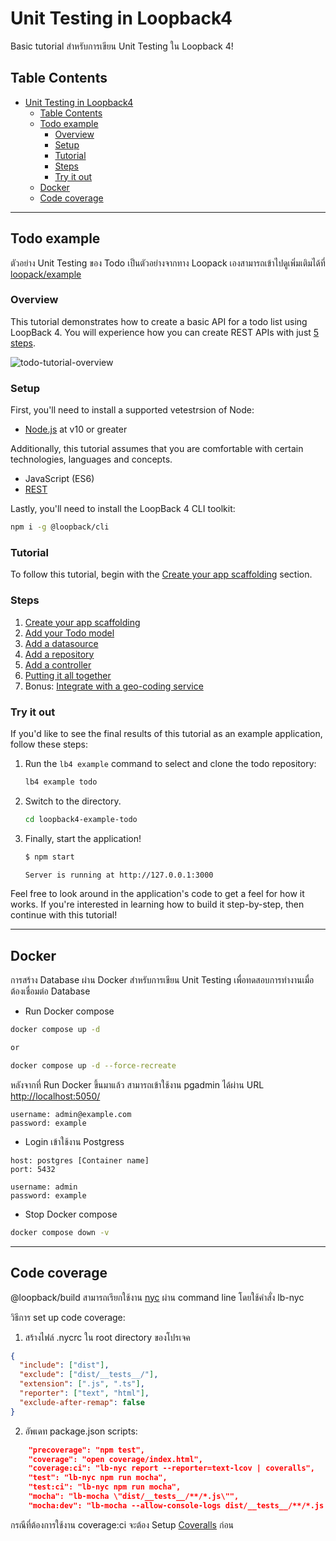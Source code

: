 # Unit Testing in Loopback4

Basic tutorial สำหรับการเขียน Unit Testing ใน Loopback 4!

## Table Contents

- [Unit Testing in Loopback4](#unit-testing-in-loopback4)
  - [Table Contents](#table-contents)
  - [Todo example](#todo-example)
    - [Overview](#overview)
    - [Setup](#setup)
    - [Tutorial](#tutorial)
    - [Steps](#steps)
    - [Try it out](#try-it-out)
  - [Docker](#docker)
  - [Code coverage](#code-coverage)

---

## Todo example

ตัวอย่าง Unit Testing ของ Todo เป็นตัวอย่างจากทาง Loopack เองสามารถเข้าไปดูเพิ่มเติมได้ที่ [loopack/example](https://github.com/loopbackio/loopback-next/tree/master/examples)

### Overview

This tutorial demonstrates how to create a basic API for a todo list using
LoopBack 4. You will experience how you can create REST APIs with just
[5 steps](#steps).

![todo-tutorial-overview](https://loopback.io/pages/en/lb4/imgs/todo-overview.png)

### Setup

First, you'll need to install a supported vetestrsion of Node:

- [Node.js](https://nodejs.org/en/) at v10 or greater

Additionally, this tutorial assumes that you are comfortable with certain
technologies, languages and concepts.

- JavaScript (ES6)
- [REST](http://www.restapitutorial.com/lessons/whatisrest.html)

Lastly, you'll need to install the LoopBack 4 CLI toolkit:

```sh
npm i -g @loopback/cli
```

### Tutorial

To follow this tutorial, begin with the
[Create your app scaffolding](http://loopback.io/doc/en/lb4/todo-tutorial-scaffolding.html)
section.

### Steps

1. [Create your app scaffolding](http://loopback.io/doc/en/lb4/todo-tutorial-scaffolding.html)
2. [Add your Todo model](http://loopback.io/doc/en/lb4/todo-tutorial-model.html)
3. [Add a datasource](http://loopback.io/doc/en/lb4/todo-tutorial-datasource.html)
4. [Add a repository](http://loopback.io/doc/en/lb4/todo-tutorial-repository.html)
5. [Add a controller](http://loopback.io/doc/en/lb4/todo-tutorial-controller.html)
6. [Putting it all together](http://loopback.io/doc/en/lb4/todo-tutorial-putting-it-together.html)
7. Bonus:
    [Integrate with a geo-coding service](http://loopback.io/doc/en/lb4/todo-tutorial-geocoding-service.html)

### Try it out

If you'd like to see the final results of this tutorial as an example
application, follow these steps:

1. Run the `lb4 example` command to select and clone the todo repository:

    ```sh
    lb4 example todo
    ```

2. Switch to the directory.

    ```sh
    cd loopback4-example-todo
    ```

3. Finally, start the application!

    ```sh
    $ npm start

    Server is running at http://127.0.0.1:3000
    ```

Feel free to look around in the application's code to get a feel for how it
works. If you're interested in learning how to build it step-by-step, then
continue with this tutorial!

---

## Docker

การสร้าง Database ผ่าน Docker สำหรับการเขียน Unit Testing เพื่อทดสอบการทำงานเมื่อต้องเชื่อมต่อ Database

- Run Docker compose

```bash
docker compose up -d

or

docker compose up -d --force-recreate
```

หลังจากที่ Run Docker ขึ้นมาแล้ว สามารถเข้าใช้งาน pgadmin ได้ผ่าน URL <http://localhost:5050/>

```text
username: admin@example.com
password: example
```

- Login เข้าใช้งาน Postgress

```text
host: postgres [Container name]
port: 5432

username: admin
password: example
```

- Stop Docker compose

```bash
docker compose down -v
```

---

## Code coverage

@loopback/build สามารถเรียกใช้งาน [nyc](https://github.com/istanbuljs/nyc) ผ่าน command line โดยใช้คำสั่ง lb-nyc

วิธีการ set up code coverage:

1. สร้างไฟล์ .nycrc ใน root directory ของโปรเจค

```json
{
  "include": ["dist"],
  "exclude": ["dist/__tests__/"],
  "extension": [".js", ".ts"],
  "reporter": ["text", "html"],
  "exclude-after-remap": false
}

```

2. อัพเดท package.json scripts:

```json
    "precoverage": "npm test",
    "coverage": "open coverage/index.html",
    "coverage:ci": "lb-nyc report --reporter=text-lcov | coveralls",
    "test": "lb-nyc npm run mocha",
    "test:ci": "lb-nyc npm run mocha",
    "mocha": "lb-mocha \"dist/__tests__/**/*.js\"",
    "mocha:dev": "lb-mocha --allow-console-logs dist/__tests__/**/*.js && npm run posttest",
```

กรณีที่ต้องการใช้งาน coverage:ci จะต้อง Setup [Coveralls](https://coveralls.io/) ก่อน
